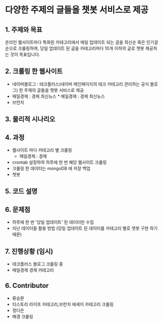 다양한 주제의 글들을 챗봇 서비스로 제공
====================================================

## 1. 주제와 목표
온라인 웹사이트마다 특화된 카테고리에서 매일 업데이트 되는 글을 최신순 혹은 인기글 순으로 크롤링하여, 당일 업데이트 된 글을 카테고리마다 10개 이하의 글로 챗봇 제공하는 것이 목표입니다.

## 2. 크롤링 한 웹사이트
 
 * 네이버블로그 : 테크플러스(네이버 메인페이지의 테크 카테고리 관리하는 공식 블로그)
한 주제의 글들을 챗봇 서비스로 제공
 * 매일경제 : 경제 최신뉴스 * 매일경제 : 경제 최신뉴스
 * 브런치


## 3. 물리적 시나리오



## 4. 과정

  * 웹사이트 마다 카테고리 별 크롤링 
    * 매일경제 : 경제
  * crontab 설정하여 하루에 한 번 해당 웹사이트 크롤링
  * 크롤링 한 데이터는 mongoDB 에 저장 백업
  * 챗봇 

## 5. 코드 설명




## 6. 문제점

 * 하루에 한 번 '당일 업데이트' 된 데이터만 수집
 * 지난 데이터들 활용 방법 (당일 업데이트 된 데이터를 카테고리 별로 챗봇 구현 하기 때문)


## 7. 진행상황 (임시)
 * 테크플러스 블로그 크롤링 중
 * 매일경제 경제 카테고리 


## 6. Contributor

 * 류승환 
  *  티스토리 라이프 카테고리,브런치 에세이 카테고리 크롤링
 * 정다은 
  * 매경 크롤링


